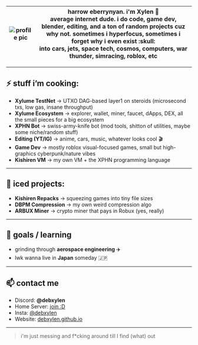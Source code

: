 | ![profile pic](https://debxylen.github.io/img/emoji_guy_gun.gif) | **harrow eberrynyan. i'm Xylen 👋**<br>average internet dude. i do code, game dev, blender, editing, and a ton of random projects cuz why not. sometimes i hyperfocus, sometimes i forget why i even exist :​skull:<br>into cars, jets, space tech, cosmos, computers, war thunder, simracing, roblox, etc |
|-------------------------------|-------------------------------|

---

## ⚡ stuff i’m cooking:
- **Xylume TestNet** → UTXO DAG-based layer1 on steroids (microsecond txs, low gas, insane throughput)  
- **Xylume Ecosystem** → explorer, wallet, miner, faucet, dApps, DEX, all the small pieces for a big ecosystem  
- **XPHN Bot** → swiss-army-knife bot (mod tools, shitton of utilities, maybe some niche/random stuff)  
- **Editing (YT/IG)** → anime, cars, music, whatever looks cool 🎬  
- **Game Dev** → mostly roblox visual-focused games, small but high-graphics cyberpunk/nature vibes  
- **Kishiren VM** → my own VM + the XPHN programming language  

---

## 🧊 iced projects:
- **Kishiren Repacks** → squeezing games into tiny file sizes  
- **DBPM Compression** → my own weird compression algo  
- **ARBUX Miner** → crypto miner that pays in Robux (yes, really)  

---

## 🎯 goals / learning
- grinding through **aerospace engineering** ✈️  
- lwk wanna live in **Japan** someday 🇯🇵  

---

## 📫 contact me
- Discord: **@debxylen**  
- Home Server: [join :D](https://discord.com/invite/csDr2zwyd9)  
- Insta: [@debxylen](https://instagram.com/@debxylen)  
- Website: [debxylen.github.io](https://debxylen.github.io)  

---

> i'm just messing and f*cking around till I find (what) out
